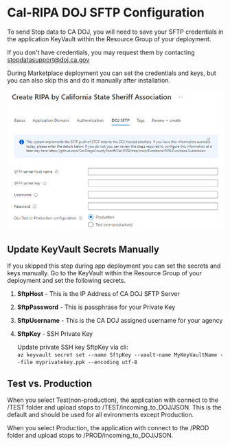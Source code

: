# Cal-RIPA DOJ SFTP Configuration

To send Stop data to CA DOJ, you will need to save your SFTP credentials in the application KeyVault within the Resource Group of your deployment.

If you don't have credentials, you may request them by contacting [stopdatasupport@doj.ca.gov](mailto:stopdatasupport@doj.ca.gov)

During Marketplace deployment you can set the credentials and keys, but you can also skip this and do it manually after installation.

![QA Environment Example](./assets/RIPA-Installation-Step-09.png)

## Update KeyVault Secrets Manually

If you skipped this step during app deployment you can set the secrets and keys manually. Go to the KeyVault within the Resource Group of your deployment and set the following secrets.

1. **SftpHost** - This is the IP Address of CA DOJ SFTP Server
1. **SftpPassword** - This is passphrase for your Private Key
1. **SftpUsername** - This is the CA DOJ assigned username for your agency
1. **SftpKey** - SSH Private Key

   Update private SSH key SftpKey via cli:  
    `az keyvault secret set --name SftpKey --vault-name MyKeyVaultName --file myprivatekey.ppk --encoding utf-8`

## Test vs. Production

When you select Test(non-production), the application with connect to the /TEST folder and upload stops to /TEST/incoming_to_DOJ/JSON. This is the default and should be used for all evironments except Production.

When you select Production, the application with connect to the /PROD folder and upload stops to /PROD/incoming_to_DOJ/JSON.
